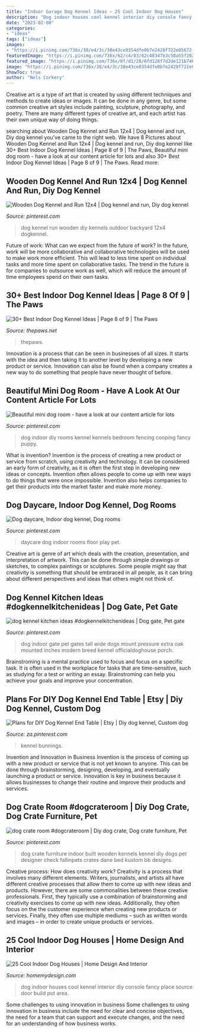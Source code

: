 ```yaml
---
title: "Indoor Garage Dog Kennel Ideas ~ 25 Cool Indoor Dog Houses"
description: "Dog indoor houses cool kennel interior diy console fancy place source door build put area"
date: "2023-02-08"
categories:
- "ideas"
tags: ["ideas"]
images:
- "https://i.pinimg.com/736x/38/e4/3c/38e43ce0354dfe0b7e2428f722e05672--dog-daycare-daycare-ideas.jpg"
featuredImage: "https://i.pinimg.com/736x/62/c4/83/62c48347b3c58a55f2825fe6e6d48088.jpg"
featured_image: "https://i.pinimg.com/736x/0f/d1/28/0fd128f7d2de121b74606e408eb44fd0.jpg"
image: "https://i.pinimg.com/736x/38/e4/3c/38e43ce0354dfe0b7e2428f722e05672--dog-daycare-daycare-ideas.jpg"
ShowToc: true
author: "Nels Corkery"
---
```



Creative art is a type of art that is created by using different techniques and methods to create ideas or images. It can be done in any genre, but some common creative art styles include painting, sculpture, photography, and poetry. There are many different types of creative art, and each artist has their own unique way of doing things.

	

		
searching about Wooden Dog Kennel and Run 12x4 | Dog kennel and run, Diy dog kennel you've came to the right web. We have 8 Pictures about Wooden Dog Kennel and Run 12x4 | Dog kennel and run, Diy dog kennel like 30+ Best Indoor Dog Kennel Ideas | Page 8 of 9 | The Paws, Beautiful mini dog room - have a look at our content article for lots and also 30+ Best Indoor Dog Kennel Ideas | Page 8 of 9 | The Paws. Read more:
		
    
## Wooden Dog Kennel And Run 12x4 | Dog Kennel And Run, Diy Dog Kennel

<img loading=lazy src="https://i.pinimg.com/736x/cf/cf/e6/cfcfe6a820274b525e3d224ababa0c97.jpg" onerror="this.onerror=null;this.src='https://tse3.mm.bing.net/th?id=OIP.tId29aCYp9jI2GYKzb1ScQHaFj&amp;pid=15.1';" alt="Wooden Dog Kennel and Run 12x4 | Dog kennel and run, Diy dog kennel">

_Source: pinterest.com_

>dog kennel run wooden diy kennels outdoor backyard 12x4 dogkennel. 

	

Future of work: What can we expect from the future of work?
In the future, work will be more collaborative and collaborative technologies will be used to make work more efficient. This will lead to less time spent on individual tasks and more time spent on collaborative tasks. The trend in the future is for companies to outsource work as well, which will reduce the amount of time employees spend on their own tasks.

    
## 30+ Best Indoor Dog Kennel Ideas | Page 8 Of 9 | The Paws

<img loading=lazy src="https://www.thepaws.net/wp-content/uploads/2018/10/indoor-dog-kennel-idea-2.jpg" onerror="this.onerror=null;this.src='https://tse2.mm.bing.net/th?id=OIP.DihfLz51fSP7Kbfl8hZCkgHaFF&amp;pid=15.1';" alt="30+ Best Indoor Dog Kennel Ideas | Page 8 of 9 | The Paws">

_Source: thepaws.net_

>thepaws. 

	

Innovation is a process that can be seen in businesses of all sizes. It starts with the idea and then taking it to another level by developing a new product or service. Innovation can also be found when a company creates a new way to do something that people have never thought of before.

    
## Beautiful Mini Dog Room - Have A Look At Our Content Article For Lots

<img loading=lazy src="https://i.pinimg.com/736x/62/c4/83/62c48347b3c58a55f2825fe6e6d48088.jpg" onerror="this.onerror=null;this.src='https://tse4.mm.bing.net/th?id=OIP.SXBfHMNkhEsFDs-whaW2nwHaJ3&amp;pid=15.1';" alt="Beautiful mini dog room - have a look at our content article for lots">

_Source: pinterest.com_

>dog indoor diy rooms kennel kennels bedroom fencing cooping fancy puppy. 

	

What is invention?
Invention is the process of creating a new product or service from scratch, using creativity and technology. It can be considered an early form of creativity, as it is often the first step in developing new ideas or concepts. Invention often allows people to come up with new ways to do things that were once impossible. Invention also helps companies to get their products into the market faster and make more money.

    
## Dog Daycare, Indoor Dog Kennel, Dog Rooms

<img loading=lazy src="https://i.pinimg.com/736x/38/e4/3c/38e43ce0354dfe0b7e2428f722e05672--dog-daycare-daycare-ideas.jpg" onerror="this.onerror=null;this.src='https://tse1.mm.bing.net/th?id=OIP.X5c55dR_cCUNeQI4I4fwEgHaFj&amp;pid=15.1';" alt="Dog daycare, Indoor dog kennel, Dog rooms">

_Source: pinterest.com_

>daycare dog indoor rooms floor play pet. 

	

Creative art is genre of art which deals with the creation, presentation, and interpretation of artwork. This can be done through simple drawings or sketches, to complex paintings or sculptures. Some people might say that creativity is something that should be embraced in all people, as it can bring about different perspectives and ideas that others might not think of.

    
## Dog Kennel Kitchen Ideas #dogkennelkitchenideas | Dog Gate, Pet Gate

<img loading=lazy src="https://i.pinimg.com/736x/6f/f3/23/6ff323141a6161f2cb67718b3b33a0d7.jpg" onerror="this.onerror=null;this.src='https://tse3.mm.bing.net/th?id=OIP.eYkVnP2w6qqEyJ6_BrnWdAHaHa&amp;pid=15.1';" alt="dog kennel kitchen ideas #dogkennelkitchenideas | Dog gate, Pet gate">

_Source: pinterest.com_

>dog indoor gate pet gates tall wide dogs mount pressure extra oak mounted inches modern breed kennel officialdoghouse porch. 

	

Brainstroming is a mental practice used to focus and focus on a specific task. It is often used in the workplace for tasks that are time-sensitive, such as studying for a test or writing an essay. Brainstroming can help you achieve your goals and improve your concentration.

    
## Plans For DIY Dog Kennel End Table | Etsy | Diy Dog Kennel, Custom Dog

<img loading=lazy src="https://i.pinimg.com/736x/0f/d1/28/0fd128f7d2de121b74606e408eb44fd0.jpg" onerror="this.onerror=null;this.src='https://tse2.mm.bing.net/th?id=OIP.MaFPhELcZe_LxusmMkUG7gHaJ3&amp;pid=15.1';" alt="Plans for DIY Dog Kennel End Table | Etsy | Diy dog kennel, Custom dog">

_Source: za.pinterest.com_

>kennel bunnings. 

	

Invention and Innovation in Business
Invention is the process of coming up with a new product or service that is not yet known to anyone. This can be done through brainstorming, designing, developing, and eventually launching a product or service. Innovation is key in business because it allows businesses to change their routine and improve their products and services.

    
## Dog Crate Room #dogcrateroom | Diy Dog Crate, Dog Crate Furniture, Pet

<img loading=lazy src="https://i.pinimg.com/736x/b3/af/0c/b3af0ce2bf63503ba4531220dab109ea.jpg" onerror="this.onerror=null;this.src='https://tse2.mm.bing.net/th?id=OIP.IUnutHYNLicjXO3-l2inXQHaLG&amp;pid=15.1';" alt="dog crate room #dogcrateroom | Diy dog crate, Dog crate furniture, Pet">

_Source: pinterest.com_

>dog crate furniture indoor built wooden kennels kennel diy dogs pet designer check fallinpets crates dane bed kustom bb designs. 

	

Creative process: How does creativity work?
Creativity is a process that involves many different elements. Writers, journalists, and artists all have different creative processes that allow them to come up with new ideas and products. However, there are some commonalities between these creative professionals. First, they typically use a combination of brainstorming and creativity exercises to come up with new ideas. Additionally, they often focus on the the customer experience when creating new products or services. Finally, they often use multiple mediums – such as written words and images – in order to create unique products or services.

    
## 25 Cool Indoor Dog Houses | Home Design And Interior

<img loading=lazy src="http://homemydesign.com/wp-content/uploads/2014/04/dog-house-console.jpg" onerror="this.onerror=null;this.src='https://tse3.mm.bing.net/th?id=OIP.7HqfFM4pGDtZ5_LhgnKBSQHaLP&amp;pid=15.1';" alt="25 Cool Indoor Dog Houses | Home Design And Interior">

_Source: homemydesign.com_

>dog indoor houses cool kennel interior diy console fancy place source door build put area. 

	

Some challenges to using innovation in business
Some challenges to using innovation in business include the need for clear and concise objectives, the need for a team that can support and execute changes, and the need for an understanding of how business works.


